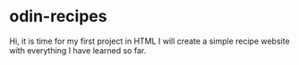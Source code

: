 # odin-recipes
Hi, it is time for my first project in HTML
I will create a simple recipe website with everything I have learned so far.